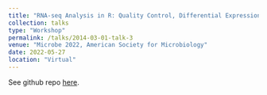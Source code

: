 ```yaml
---
title: "RNA-seq Analysis in R: Quality Control, Differential Expression and Gene Set Enrichment"
collection: talks
type: "Workshop"
permalink: /talks/2014-03-01-talk-3
venue: "Microbe 2022, American Society for Microbiology"
date: 2022-05-27
location: "Virtual"
---
```


See github repo [here](<https://github.com/BIGslu/2022_ASM_Microbe_RNAseq>).